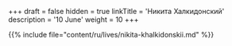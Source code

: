 +++
draft = false
hidden = true
linkTitle = 'Никита Халкидонский'
description = '10 June'
weight = 10
+++

{{% include file="content/ru/lives/nikita-khalkidonskii.md" %}}
